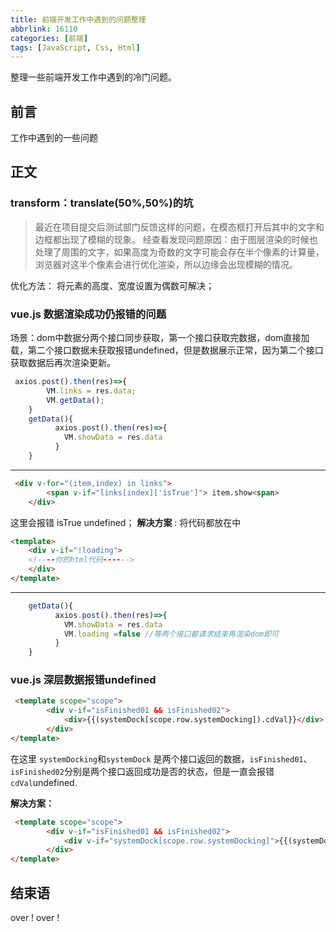 ```yaml
---
title: 前端开发工作中遇到的问题整理
abbrlink: 16110
categories: [前端]
tags: [JavaScript, Css, Html]
---
```



整理一些前端开发工作中遇到的冷门问题。
<!-- more -->
## 前言
工作中遇到的一些问题
## 正文
###  transform：translate(50%,50%)的坑
> 最近在项目提交后测试部门反馈这样的问题，在模态框打开后其中的文字和边框都出现了模糊的现象。
> 经查看发现问题原因：由于图层渲染的时候也处理了周围的文字，如果高度为奇数的文字可能会存在半个像素的计算量，浏览器对这半个像素会进行优化渲染，所以边缘会出现模糊的情况。

优化方法： 将元素的高度、宽度设置为偶数可解决；
### vue.js 数据渲染成功仍报错的问题
场景：dom中数据分两个接口同步获取，第一个接口获取完数据，dom直接加载，第二个接口数据未获取报错undefined，但是数据展示正常，因为第二个接口获取数据后再次渲染更新。

```javascript
 axios.post().then(res)=>{
        VM.links = res.data;
        VM.getData();
    }
    getData(){
          axios.post().then(res)=>{
            VM.showData = res.data
          }
    }
```
- - - 

```html
 <div v-for="(item,index) in links">
        <span v-if="links[index]['isTrue']"> item.show<span>   
    </div>
```
这里会报错 isTrue undefined；
**解决方案** : 将代码都放在中
```html
<template>
    <div v-if="!loading">
    <!----你的html代码------>
    </div>
</template>
```
- - - 
```javascript
    getData(){
          axios.post().then(res)=>{
            VM.showData = res.data
            VM.loading =false //等两个接口都请求结束再渲染dom即可
          }
    }
```

### vue.js 深层数据报错undefined
```html
 <template scope="scope">
        <div v-if="isFinished01 && isFinished02">
            <div>{{(systemDock[scope.row.systemDocking]).cdVal}}</div>
        </div>
</template>
```
在这里   `systemDocking`和`systemDock` 是两个接口返回的数据，`isFinished01`、`isFinished02`分别是两个接口返回成功是否的状态，但是一直会报错`cdVal`undefined.
   
**解决方案：** 
```html
 <template scope="scope">
        <div v-if="isFinished01 && isFinished02">
            <div v-if="systemDock[scope.row.systemDocking]">{{(systemDock[scope.row.systemDocking]).cdVal}}</div>
        </div>
</template>
```
## 结束语
over ! over !